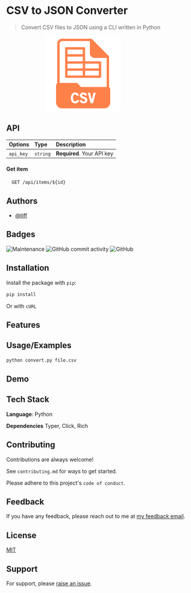 
# CSV to JSON Converter

> Convert CSV files to JSON using a CLI written in Python

<p align="center">
  <img style="margin-right: 6rem;"src="img/logo-header.svg" width="200"/>
</p>

## API



| Options | Type     | Description                |
| :-------- | :------- | :------------------------- |
| `api_key` | `string` | **Required**. Your API key |

#### Get item

```http
  GET /api/items/${id}
```

<!-- | Parameter | Type     | Description                       |
| :-------- | :------- | :-------------------------------- |
| `id`      | `string` | **Required**. Id of item to fetch | -->

<!-- #### add(num1, num2)

Takes two numbers and returns the sum. -->


## Authors

- [@tiff](https://www.github.com/twhite96)


## Badges
![Maintenance](https://img.shields.io/maintenance/yes/2022?style=for-the-badge)
![GitHub commit activity](https://img.shields.io/github/commit-activity/m/twhite96/cli-converter?color=%23ff824a&style=for-the-badge)
![GitHub](https://img.shields.io/github/license/twhite96/cli-converter?color=%2300bfff&style=for-the-badge)
## Installation

Install the package with `pip`:

```bash
pip install
```

Or with `cURL`

## Features


## Usage/Examples

```bash
python convert.py file.csv
```



## Demo

<!-- Insert gif or link to demo -->


## Tech Stack

**Language**: Python

**Dependencies** Typer, Click, Rich


## Contributing

Contributions are always welcome!

See `contributing.md` for ways to get started.

Please adhere to this project's `code of conduct`.


## Feedback

If you have any feedback, please reach out to me at <a href="mailto:feedback@tiffanyrwhite.com">my feedback email</a>.


## License

[MIT](https://choosealicense.com/licenses/mit/)


## Support

For support, please [raise an issue](https://github.com/twhite96/cli-converter/issues/new).


